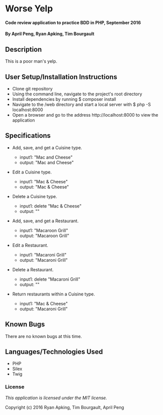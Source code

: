 # Worse Yelp #

#### Code review application to practice BDD in PHP, September 2016

#### By April Peng, Ryan Apking, Tim Bourgault

## Description ##

This is a poor man's yelp.

## User Setup/Installation Instructions ##

* Clone git repository
* Using the command line, navigate to the project's root directory
* Install dependencies by running $ composer install
* Navigate to the /web directory and start a local server with $ php -S localhost:8000
* Open a browser and go to the address http://localhost:8000 to view the application

## Specifications ##

* Add, save, and get a Cuisine type.
    * input1: "Mac and Cheese"
    * output: "Mac and Cheese"

* Edit a Cuisine type.
    * input1: "Mac & Cheese"
    * output: "Mac & Cheese"

* Delete a Cuisine type.
    * input1: delete "Mac & Cheese"
    * output: ""

* Add, save, and get a Restaurant.
    * input1: "Macaroon Grill"
    * output: "Macaroon Grill"

* Edit a Restaurant.
    * input1: "Macaroni Grill"
    * output: "Macaroni Grill"

* Delete a Restaurant.
    * input1: delete "Macaroni Grill"
    * output: ""

* Return restaurants within a Cuisine type.
    * input1: "Mac & Cheese"
    * output: "Macaroni Grill"

## Known Bugs ##

There are no known bugs at this time.

## Languages/Technologies Used ##

* PHP
* Silex
* Twig

### License ###

*This application is licensed under the MIT license.*

Copyright (c) 2016 Ryan Apking, Tim Bourgault, April Peng
